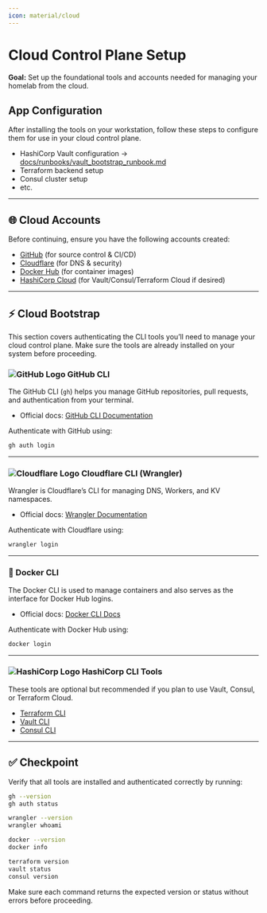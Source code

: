 ```yaml
---
icon: material/cloud
---
```

# Cloud Control Plane Setup

**Goal:** Set up the foundational tools and accounts needed for managing your homelab from the cloud.

## App Configuration  
After installing the tools on your workstation, follow these steps to configure them for use in your cloud control plane.

- HashiCorp Vault configuration → [docs/runbooks/vault_bootstrap_runbook.md](runbooks/vault_bootstrap_runbook.md)  
- Terraform backend setup  
- Consul cluster setup  
- etc.  
---

## 🌐 Cloud Accounts

Before continuing, ensure you have the following accounts created:

- [GitHub](https://github.com) (for source control & CI/CD)  
- [Cloudflare](https://www.cloudflare.com) (for DNS & security)  
- [Docker Hub](https://hub.docker.com) (for container images)  
- [HashiCorp Cloud](https://cloud.hashicorp.com) (for Vault/Consul/Terraform Cloud if desired)  

---

## ⚡ Cloud Bootstrap

This section covers authenticating the CLI tools you’ll need to manage your cloud control plane. Make sure the tools are already installed on your system before proceeding.

### ![GitHub Logo](https://img.icons8.com/ios-glyphs/20/github.png) GitHub CLI

The GitHub CLI (`gh`) helps you manage GitHub repositories, pull requests, and authentication from your terminal.  
- Official docs: [GitHub CLI Documentation](https://cli.github.com/)

Authenticate with GitHub using:

```bash
gh auth login
```

---

### ![Cloudflare Logo](https://img.icons8.com/ios/20/cloud.png) Cloudflare CLI (Wrangler)

Wrangler is Cloudflare’s CLI for managing DNS, Workers, and KV namespaces.  
- Official docs: [Wrangler Documentation](https://developers.cloudflare.com/workers/wrangler/)

Authenticate with Cloudflare using:

```bash
wrangler login
```

---

### 🐳 Docker CLI

The Docker CLI is used to manage containers and also serves as the interface for Docker Hub logins.  
- Official docs: [Docker CLI Docs](https://docs.docker.com/engine/reference/commandline/cli/)

Authenticate with Docker Hub using:

```bash
docker login
```

---

### ![HashiCorp Logo](https://img.icons8.com/ios/20/hashicorp.png) HashiCorp CLI Tools

These tools are optional but recommended if you plan to use Vault, Consul, or Terraform Cloud.  
- [Terraform CLI](https://developer.hashicorp.com/terraform/cli)  
- [Vault CLI](https://developer.hashicorp.com/vault/docs/commands)  
- [Consul CLI](https://developer.hashicorp.com/consul/docs/commands)

---

## ✅ Checkpoint

Verify that all tools are installed and authenticated correctly by running:

```bash
gh --version
gh auth status

wrangler --version
wrangler whoami

docker --version
docker info

terraform version
vault status
consul version
```

Make sure each command returns the expected version or status without errors before proceeding.

